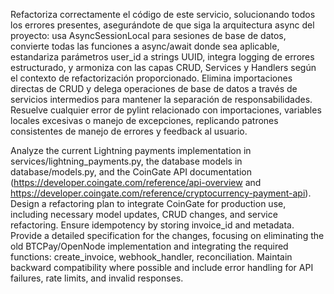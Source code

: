 Refactoriza correctamente el código de este servicio, solucionando todos los errores presentes, asegurándote de que siga la arquitectura async del proyecto: usa AsyncSessionLocal para sesiones de base de datos, convierte todas las funciones a async/await donde sea aplicable, estandariza parámetros user_id a strings UUID, integra logging de errores estructurado, y armoniza con las capas CRUD, Services y Handlers según el contexto de refactorización proporcionado. Elimina importaciones directas de CRUD y delega operaciones de base de datos a través de servicios intermedios para mantener la separación de responsabilidades. Resuelve cualquier error de pylint relacionado con importaciones, variables locales excesivas o manejo de excepciones, replicando patrones consistentes de manejo de errores y feedback al usuario.



Analyze the current Lightning payments implementation in services/lightning_payments.py, the database models in database/models.py, and the CoinGate API documentation (https://developer.coingate.com/reference/api-overview and https://developer.coingate.com/reference/cryptocurrency-payment-api). Design a refactoring plan to integrate CoinGate for production use, including necessary model updates, CRUD changes, and service refactoring. Ensure idempotency by storing invoice_id and metadata. Provide a detailed specification for the changes, focusing on eliminating the old BTCPay/OpenNode implementation and integrating the required functions: create_invoice, webhook_handler, reconciliation. Maintain backward compatibility where possible and include error handling for API failures, rate limits, and invalid responses.